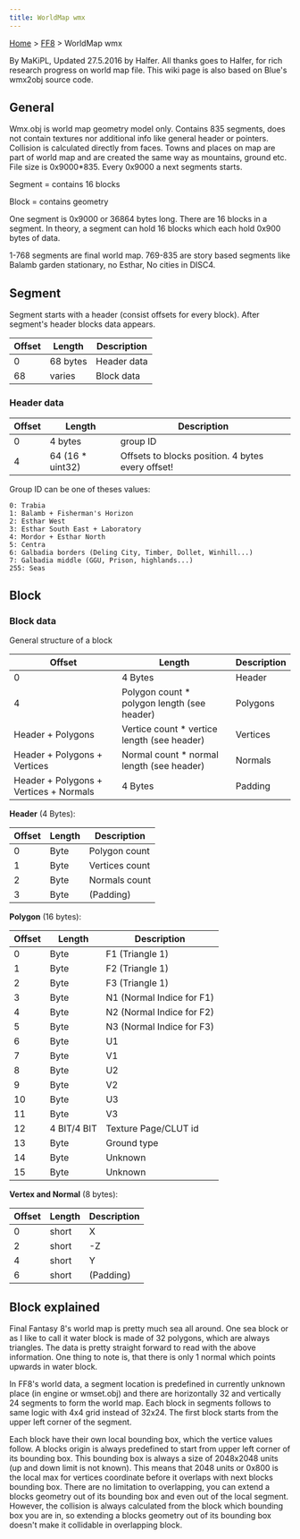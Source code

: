 ```yaml
---
title: WorldMap wmx
---
```


[Home](../Main%20Page.md.md) > [FF8](../FF8.md) > WorldMap wmx

By MaKiPL, Updated 27.5.2016 by Halfer. All thanks goes to Halfer, for
rich research progress on world map file. This wiki page is also based
on Blue's wmx2obj source code.

## General

Wmx.obj is world map geometry model only. Contains 835 segments, does
not contain textures nor additional info like general header or
pointers. Collision is calculated directly from faces. Towns and places
on map are part of world map and are created the same way as mountains,
ground etc. File size is 0x9000\*835. Every 0x9000 a next segments
starts.

Segment = contains 16 blocks

Block = contains geometry

One segment is 0x9000 or 36864 bytes long. There are 16 blocks in a
segment. In theory, a segment can hold 16 blocks which each hold 0x900
bytes of data.

1-768 segments are final world map. 769-835 are story based segments
like Balamb garden stationary, no Esthar, No cities in DISC4.

## Segment

Segment starts with a header (consist offsets for every block). After
segment's header blocks data appears.

  

| Offset | Length   | Description |
|--------|----------|-------------|
| 0      | 68 bytes | Header data |
| 68     | varies   | Block data  |

  

### Header data

| Offset | Length            | Description                                       |
|--------|-------------------|---------------------------------------------------|
| 0      | 4 bytes           | group ID                                          |
| 4      | 64 (16 \* uint32) | Offsets to blocks position. 4 bytes every offset! |

Group ID can be one of theses values:

`0: Trabia`  
`1: Balamb + Fisherman's Horizon`  
`2: Esthar West`  
`3: Esthar South East + Laboratory`  
`4: Mordor + Esthar North`  
`5: Centra`  
`6: Galbadia borders (Deling City, Timber, Dollet, Winhill...)`  
`7: Galbadia middle (GGU, Prison, highlands...)`  
`255: Seas`

## Block

### Block data

General structure of a block

| Offset                                 | Length                                       | Description |
|----------------------------------------|----------------------------------------------|-------------|
| 0                                      | 4 Bytes                                      | Header      |
| 4                                      | Polygon count \* polygon length (see header) | Polygons    |
| Header + Polygons                      | Vertice count \* vertice length (see header) | Vertices    |
| Header + Polygons + Vertices           | Normal count \* normal length (see header)   | Normals     |
| Header + Polygons + Vertices + Normals | 4 Bytes                                      | Padding     |

**Header** (4 Bytes):

| Offset | Length | Description    |
|--------|--------|----------------|
| 0      | Byte   | Polygon count  |
| 1      | Byte   | Vertices count |
| 2      | Byte   | Normals count  |
| 3      | Byte   | (Padding)      |

**Polygon** (16 bytes):

| Offset | Length      | Description               |
|--------|-------------|---------------------------|
| 0      | Byte        | F1 (Triangle 1)           |
| 1      | Byte        | F2 (Triangle 1)           |
| 2      | Byte        | F3 (Triangle 1)           |
| 3      | Byte        | N1 (Normal Indice for F1) |
| 4      | Byte        | N2 (Normal Indice for F2) |
| 5      | Byte        | N3 (Normal Indice for F3) |
| 6      | Byte        | U1                        |
| 7      | Byte        | V1                        |
| 8      | Byte        | U2                        |
| 9      | Byte        | V2                        |
| 10     | Byte        | U3                        |
| 11     | Byte        | V3                        |
| 12     | 4 BIT/4 BIT | Texture Page/CLUT id      |
| 13     | Byte        | Ground type               |
| 14     | Byte        | Unknown                   |
| 15     | Byte        | Unknown                   |

**Vertex and Normal** (8 bytes):

| Offset | Length | Description |
|--------|--------|-------------|
| 0      | short  | X           |
| 2      | short  | -Z          |
| 4      | short  | Y           |
| 6      | short  | (Padding)   |

## Block explained

Final Fantasy 8's world map is pretty much sea all around. One sea block
or as I like to call it water block is made of 32 polygons, which are
always triangles. The data is pretty straight forward to read with the
above information. One thing to note is, that there is only 1 normal
which points upwards in water block.

In FF8's world data, a segment location is predefined in currently
unknown place (in engine or wmset.obj) and there are horizontally 32 and
vertically 24 segments to form the world map. Each block in segments
follows to same logic with 4x4 grid instead of 32x24. The first block
starts from the upper left corner of the segment.

Each block have their own local bounding box, which the vertice values
follow. A blocks origin is always predefined to start from upper left
corner of its bounding box. This bounding box is always a size of
2048x2048 units (up and down limit is not known). This means that 2048
units or 0x800 is the local max for vertices coordinate before it
overlaps with next blocks bounding box. There are no limitation to
overlapping, you can extend a blocks geometry out of its bounding box
and even out of the local segment. However, the collision is always
calculated from the block which bounding box you are in, so extending a
blocks geometry out of its bounding box doesn't make it collidable in
overlapping block.
